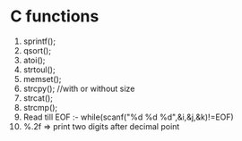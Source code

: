 # C functions
1. sprintf();
2. qsort();
3. atoi();
4. strtoul();
5. memset();
6. strcpy(); //with or without size
7. strcat();
8. strcmp();
4. Read till EOF :- while(scanf("%d %d %d",&i,&j,&k)!=EOF)
3. %.2f => print two digits after decimal point
